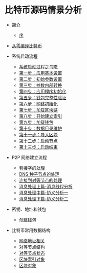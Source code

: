 # 比特币源码情景分析

* [简介](README.md)
    * [序](introduction.md)

* [从零编译比特币](build.md)

* 系统启动流程
    * [系统启动过程之鸟瞰](start/start.md)
    * [第一步：应用基本设置](start/setup01.md)
    * [第二步：初始参数设置](start/setup02.md)
    * [第三步：参数内部转换](start/setup03.md)
    * [第四步：应用程序初始化](start/setup04.md)
    * [第五步：钱包完整性验证](start/setup05.md)
    * [第六步：网络初始化](start/setup06.md)
    * [第七步：加载区块链](start/setup07.md)
    * [第八步：开始建立索引](start/setup08.md)
    * [第九步：加载钱包](start/setup09.md)
    * [第十步：数据目录维护](start/setup10.md)
    * [第十一步：导入区块](start/setup11.md)
    * [第十二步：启动节点](start/setup12.md)
    * [第十三步：启动结束](start/setup13.md)

* P2P 网络建立流程
    * [套接字的处理](net/socket.md)
    * [DNS 种子节点的处理](net/dnsseed.md)
    * [连接到对等节点的处理](net/connode.md)
    * [消息处理上篇-消息线程分析](net/message1.md)
    * [消息处理中篇-协义分析一](net/message2.md)
    * [消息处理下篇-协义分析二](net/message3.md)

* 密钥、地址和钱包
    * [创建钱包](wallet/createwallet.md)


* 比特币常用数据结构
	* [网络地址相关](keystruct/addr.md)
	* [对等节点结构](keystruct/cnode.md)
	* [对等节点状态](keystruct/cnodestate.md)
    * [区块索引对象](keystruct/cblockindex.md)
    * [区块对象](keystruct/cblock.md)
    

